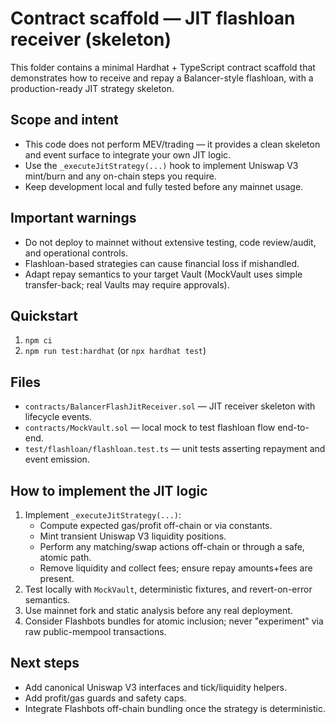 # Contract scaffold — JIT flashloan receiver (skeleton)

This folder contains a minimal Hardhat + TypeScript contract scaffold that demonstrates how to receive and repay a Balancer-style flashloan, with a production-ready JIT strategy skeleton.

## Scope and intent
- This code does not perform MEV/trading — it provides a clean skeleton and event surface to integrate your own JIT logic.
- Use the `_executeJitStrategy(...)` hook to implement Uniswap V3 mint/burn and any on-chain steps you require.
- Keep development local and fully tested before any mainnet usage.

## Important warnings
- Do not deploy to mainnet without extensive testing, code review/audit, and operational controls.
- Flashloan-based strategies can cause financial loss if mishandled.
- Adapt repay semantics to your target Vault (MockVault uses simple transfer-back; real Vaults may require approvals).

## Quickstart
1. `npm ci`
2. `npm run test:hardhat` (or `npx hardhat test`)

## Files
- `contracts/BalancerFlashJitReceiver.sol` — JIT receiver skeleton with lifecycle events.
- `contracts/MockVault.sol` — local mock to test flashloan flow end-to-end.
- `test/flashloan/flashloan.test.ts` — unit tests asserting repayment and event emission.

## How to implement the JIT logic
1. Implement `_executeJitStrategy(...)`:
   - Compute expected gas/profit off-chain or via constants.
   - Mint transient Uniswap V3 liquidity positions.
   - Perform any matching/swap actions off-chain or through a safe, atomic path.
   - Remove liquidity and collect fees; ensure repay amounts+fees are present.
2. Test locally with `MockVault`, deterministic fixtures, and revert-on-error semantics.
3. Use mainnet fork and static analysis before any real deployment.
4. Consider Flashbots bundles for atomic inclusion; never "experiment" via raw public-mempool transactions.

## Next steps
- Add canonical Uniswap V3 interfaces and tick/liquidity helpers.
- Add profit/gas guards and safety caps.
- Integrate Flashbots off-chain bundling once the strategy is deterministic.